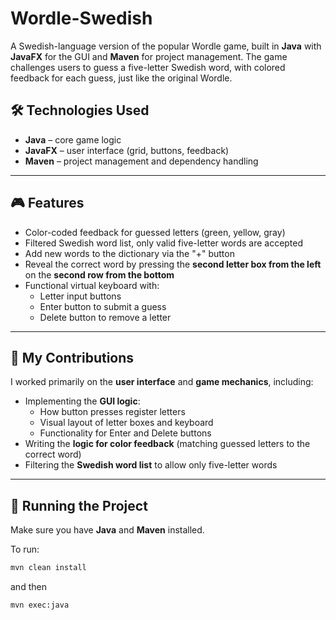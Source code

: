 # Wordle-Swedish

A Swedish-language version of the popular Wordle game, built in **Java** with **JavaFX** for the GUI and **Maven** for project management. The game challenges users to guess a five-letter Swedish word, with colored feedback for each guess, just like the original Wordle.

## 🛠️ Technologies Used

- **Java** – core game logic
- **JavaFX** – user interface (grid, buttons, feedback)
- **Maven** – project management and dependency handling

---

## 🎮 Features

- Color-coded feedback for guessed letters (green, yellow, gray)
- Filtered Swedish word list, only valid five-letter words are accepted
- Add new words to the dictionary via the "+" button
- Reveal the correct word by pressing the **second letter box from the left** on the **second row from the bottom**
- Functional virtual keyboard with:
  - Letter input buttons
  - Enter button to submit a guess
  - Delete button to remove a letter

---

## 👤 My Contributions

I worked primarily on the **user interface** and **game mechanics**, including:

- Implementing the **GUI logic**:
  - How button presses register letters
  - Visual layout of letter boxes and keyboard
  - Functionality for Enter and Delete buttons
- Writing the **logic for color feedback** (matching guessed letters to the correct word)
- Filtering the **Swedish word list** to allow only five-letter words

---

## 🚀 Running the Project

Make sure you have **Java** and **Maven** installed.

To run:

```bash
mvn clean install
```

and then

```bash
mvn exec:java
```

